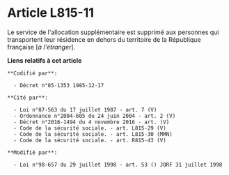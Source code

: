 # Article L815-11

Le service de l'allocation supplémentaire est supprimé aux personnes qui transportent leur résidence en dehors du territoire
de la République française [*à l'étranger*].

**Liens relatifs à cet article**

	**Codifié par**:

	  - Décret n°85-1353 1985-12-17

	**Cité par**:

	  - Loi n°87-563 du 17 juillet 1987 - art. 7 (V)
	  - Ordonnance n°2004-605 du 24 juin 2004 - art. 2 (V)
	  - Décret n°2016-1494 du 4 novembre 2016 - art. (V)
	  - Code de la sécurité sociale. - art. L815-29 (V)
	  - Code de la sécurité sociale. - art. L815-30 (MMN)
	  - Code de la sécurité sociale. - art. R815-43 (V)

	**Modifié par**:

	  - Loi n°98-657 du 29 juillet 1998 - art. 53 () JORF 31 juillet 1998
